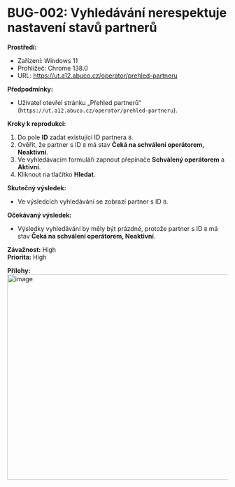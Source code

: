 # BUG-002: Vyhledávání nerespektuje nastavení stavů partnerů

**Prostředí:**
- Zařízení: Windows 11  
- Prohlížeč: Chrome 138.0  
- URL: https://ut.a12.abuco.cz/operator/prehled-partneru  

**Předpodmínky:**
- Uživatel otevřel stránku „Přehled partnerů“ (`https://ut.a12.abuco.cz/operator/prehled-partneru`).  

**Kroky k reprodukci:**
1. Do pole **ID** zadat existující ID partnera `8`.  
2. Ověřit, že partner s ID `8` má stav **Čeká na schválení operátorem, Neaktivní**.  
3. Ve vyhledávacím formuláři zapnout přepínače **Schválený operátorem** a **Aktivní**.  
4. Kliknout na tlačítko **Hledat**.  

**Skutečný výsledek:**
- Ve výsledcích vyhledávání se zobrazí partner s ID `8`.  

**Očekávaný výsledek:**
- Výsledky vyhledávání by měly být prázdné, protože partner s ID `8` má stav **Čeká na schválení operátorem, Neaktivní**.  

**Závažnost:** High  
**Priorita:** High  

**Přílohy:**  
<img width="947" height="470" alt="image" src="https://github.com/user-attachments/assets/a1a5d006-6a8e-4bf0-a7b5-b1ff6b977581" />

